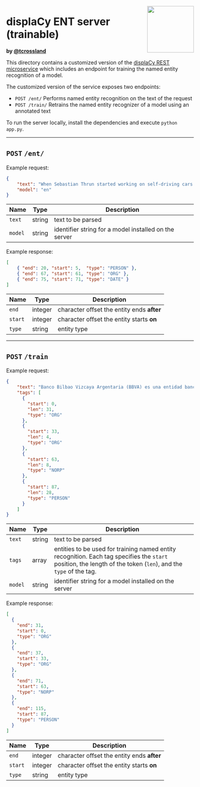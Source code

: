 <a href="https://explosion.ai"><img src="https://explosion.ai/assets/img/logo.svg" width="125" height="125" align="right" /></a>

# displaCy ENT server (trainable)
**by [@tcrossland](https://github.com/tcrossland)**

This directory contains a customized version of the [displaCy REST microservice](https://github.com/explosion/spacy-services) which includes an endpoint for training the named entity recognition of a model.

The customized version of the service exposes two endpoints:

 * `POST /ent/` Performs named entity recognition on the text of the request
 * `POST /train/` Retrains the named entity recognizer of a model using an annotated text

To run the server locally, install the dependencies and execute `python app.py`.

---

## `POST` `/ent/`

Example request:

```json
{
    "text": "When Sebastian Thrun started working on self-driving cars at Google in 2007, few people outside of the company took him seriously.",
    "model": "en"
}
```

| Name | Type | Description |
| --- | --- | --- |
| `text` | string | text to be parsed |
| `model` | string | identifier string for a model installed on the server  |

Example response:

```json
[
    { "end": 20, "start": 5,  "type": "PERSON" },
    { "end": 67, "start": 61, "type": "ORG" },
    { "end": 75, "start": 71, "type": "DATE" }
]
```

| Name | Type | Description |
| --- | --- | --- |
| `end` | integer | character offset the entity ends **after** |
| `start` | integer | character offset the entity starts **on** |
| `type` | string | entity type |

---

## `POST` `/train`

Example request:

```json
{
    "text": "Banco Bilbao Vizcaya Argentaria (BBVA) es una entidad bancaria española, presidida por Francisco González Rodríguez.",
    "tags": [
      {
        "start": 0,
        "len": 31,
        "type": "ORG"
      },
      {
        "start": 33,
        "len": 4,
        "type": "ORG"
      },
      {
        "start": 63,
        "len": 8,
        "type": "NORP"
      },
      {
        "start": 87,
        "len": 28,
        "type": "PERSON"
      }
    ]
}
```

| Name | Type | Description |
| --- | --- | --- |
| `text` | string | text to be parsed |
| `tags` | array | entities to be used for training named entity recognition. Each tag specifies the `start` position, the length of the token (`len`), and the `type` of the tag. |
| `model` | string | identifier string for a model installed on the server  |

Example response:

```json
[
  {
    "end": 31,
    "start": 0,
    "type": "ORG"
  },
  {
    "end": 37,
    "start": 33,
    "type": "ORG"
  },
  {
    "end": 71,
    "start": 63,
    "type": "NORP"
  },
  {
    "end": 115,
    "start": 87,
    "type": "PERSON"
  }
]
```

| Name | Type | Description |
| --- | --- | --- |
| `end` | integer | character offset the entity ends **after** |
| `start` | integer | character offset the entity starts **on** |
| `type` | string | entity type |
